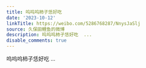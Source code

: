 ```yaml
---
title: 呜呜呜柿子恁好吃
date: '2023-10-12'
linkTitle: https://weibo.com/5286768287/NnysJaSlj
source: 久保田鲤鱼的微博
description: 呜呜呜柿子恁好吃  ...
disable_comments: true
---
```

呜呜呜柿子恁好吃  ...